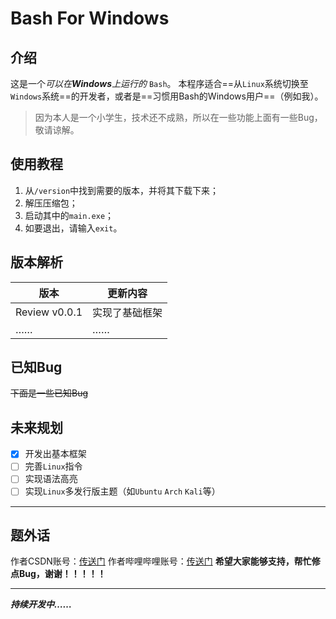 # Bash For Windows
## 介绍
这是一个*可以在****Windows****上运行的* `Bash`。
本程序适合==从`Linux`系统切换至`Windows`系统==的开发者，或者是==习惯用Bash的Windows用户==（例如我）。
> 因为本人是一个小学生，技术还不成熟，所以在一些功能上面有一些Bug，敬请谅解。
## 使用教程
1. 从`/version`中找到需要的版本，并将其下载下来；
2. 解压压缩包；
3. 启动其中的`main.exe`；
4. 如要退出，请输入`exit`。
## 版本解析
|版本|更新内容|
|---|---|
|Review v0.0.1|实现了基础框架|
|……|……|
## 已知Bug
~~下面是一些已知Bug~~
## 未来规划
* [x] 开发出基本框架
* [ ] 完善`Linux`指令
* [ ] 实现语法高亮
* [ ] 实现`Linux`多发行版主题（如`Ubuntu` `Arch` `Kali`等）
***
## 题外话
作者CSDN账号：[传送门](https://blog.csdn.net/2401_83116349)
作者哔哩哔哩账号：[传送门](https://space.bilibili.com/3493120790498019)
**希望大家能够支持，帮忙修点Bug，谢谢！！！！！**
***
***持续开发中……***